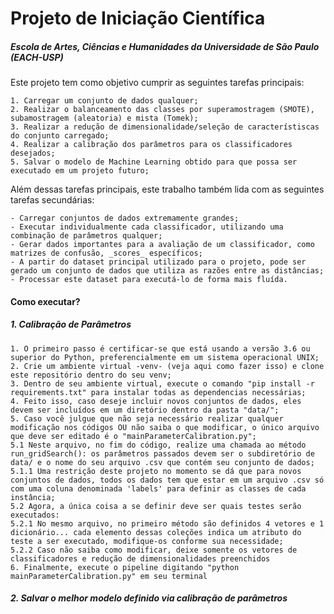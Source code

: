# Projeto de Iniciação Científica
##### Escola de Artes, Ciências e Humanidades da Universidade de São Paulo (EACH-USP)

Este projeto tem como objetivo cumprir as seguintes tarefas principais:
~~~
1. Carregar um conjunto de dados qualquer;
2. Realizar o balanceamento das classes por superamostragem (SMOTE), subamostragem (aleatoria) e mista (Tomek);
3. Realizar a redução de dimensionalidade/seleção de característiscas do conjunto carregado;
4. Realizar a calibração dos parâmetros para os classificadores desejados;
5. Salvar o modelo de Machine Learning obtido para que possa ser executado em um projeto futuro;
~~~
Além dessas tarefas principais, este trabalho também lida com as seguintes tarefas secundárias:
~~~
- Carregar conjuntos de dados extremamente grandes;
- Executar individualmente cada classificador, utilizando uma combinação de parâmetros qualquer;
- Gerar dados importantes para a avaliação de um classificador, como matrizes de confusão, _scores_ específicos;
- A partir do dataset principal utilizado para o projeto, pode ser gerado um conjunto de dados que utiliza as razões entre as distâncias;
- Processar este dataset para executá-lo de forma mais fluída.
~~~


#### Como executar?

##### 1. Calibração de Parâmetros
~~~
1. O primeiro passo é certificar-se que está usando a versão 3.6 ou superior do Python, preferencialmente em um sistema operacional UNIX;
2. Crie um ambiente virtual -venv- (veja aqui como fazer isso) e clone este repositório dentro do seu venv;
3. Dentro de seu ambiente virtual, execute o comando "pip install -r requirements.txt" para instalar todas as dependencias necessárias;
4. Feito isso, caso deseje incluir novos conjuntos de dados, eles devem ser incluídos em um diretório dentro da pasta "data/";
5. Caso você julgue que não seja necessário realizar qualquer modificação nos códigos OU não saiba o que modificar, o único arquivo que deve ser editado é o "mainParameterCalibration.py";
5.1 Neste arquivo, no fim do código, realize uma chamada ao método run_gridSearch(): os parâmetros passados devem ser o subdiretório de data/ e o nome do seu arquivo .csv que contém seu conjunto de dados;
5.1.1 Uma restrição deste projeto no momento se dá que para novos conjuntos de dados, todos os dados tem que estar em um arquivo .csv só com uma coluna denominada 'labels' para definir as classes de cada instância;
5.2 Agora, a única coisa a se definir deve ser quais testes serão executados:
5.2.1 No mesmo arquivo, no primeiro método são definidos 4 vetores e 1 dicionário... cada elemento dessas coleções indica um atributo do teste a ser executado, modifique-os conforme sua necessidade;
5.2.2 Caso não saiba como modificar, deixe somente os vetores de classificadores e redução de dimensionalidades preenchidos
6. Finalmente, execute o pipeline digitando "python mainParameterCalibration.py" em seu terminal
~~~

##### 2. Salvar o melhor modelo definido via calibração de parâmetros
~~~
~~~